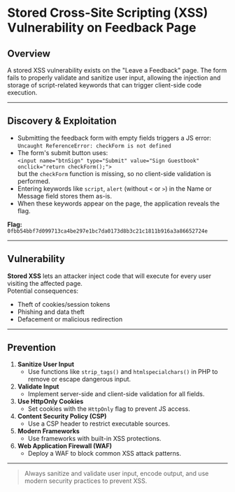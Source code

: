 # Stored Cross-Site Scripting (XSS) Vulnerability on Feedback Page

## Overview

A stored XSS vulnerability exists on the "Leave a Feedback" page. The form fails to properly validate and sanitize user input, allowing the injection and storage of script-related keywords that can trigger client-side code execution.

---

## Discovery & Exploitation

- Submitting the feedback form with empty fields triggers a JS error:  
  `Uncaught ReferenceError: checkForm is not defined`
- The form's submit button uses:  
  `<input name="btnSign" type="Submit" value="Sign Guestbook" onclick="return checkForm();">`  
  but the `checkForm` function is missing, so no client-side validation is performed.
- Entering keywords like `script`, `alert` (without `<` or `>`) in the Name or Message field stores them as-is.
- When these keywords appear on the page, the application reveals the flag.

**Flag:**  
`0fbb54bbf7d099713ca4be297e1bc7da0173d8b3c21c1811b916a3a86652724e`

---

## Vulnerability

**Stored XSS** lets an attacker inject code that will execute for every user visiting the affected page.  
Potential consequences:
- Theft of cookies/session tokens
- Phishing and data theft
- Defacement or malicious redirection

---

## Prevention

1. **Sanitize User Input**
    - Use functions like `strip_tags()` and `htmlspecialchars()` in PHP to remove or escape dangerous input.
2. **Validate Input**
    - Implement server-side and client-side validation for all fields.
3. **Use HttpOnly Cookies**
    - Set cookies with the `HttpOnly` flag to prevent JS access.
4. **Content Security Policy (CSP)**
    - Use a CSP header to restrict executable sources.
5. **Modern Frameworks**
    - Use frameworks with built-in XSS protections.
6. **Web Application Firewall (WAF)**
    - Deploy a WAF to block common XSS attack patterns.

---

> Always sanitize and validate user input, encode output, and use modern security practices to prevent XSS.